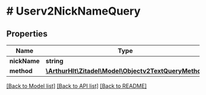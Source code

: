 # # Userv2NickNameQuery

## Properties

Name | Type | Description | Notes
------------ | ------------- | ------------- | -------------
**nickName** | **string** |  |
**method** | [**\ArthurHlt\Zitadel\Model\Objectv2TextQueryMethod**](Objectv2TextQueryMethod.md) |  | [optional]

[[Back to Model list]](../../README.md#models) [[Back to API list]](../../README.md#endpoints) [[Back to README]](../../README.md)
